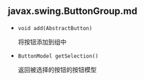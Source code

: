 ## javax.swing.ButtonGroup.md

* `void add(AbstractButton)`
    
    将按钮添加到组中
    
* `ButtonModel getSelection()`

    返回被选择的按钮的按钮模型